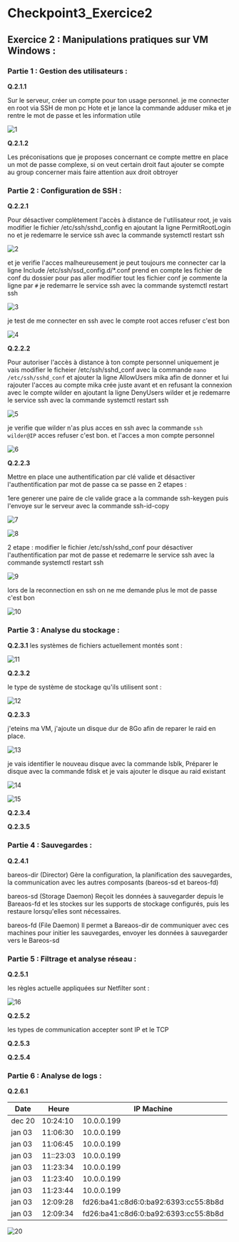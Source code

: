 # Checkpoint3_Exercice2

## Exercice 2 : Manipulations pratiques sur VM Windows :

### Partie 1 : Gestion des utilisateurs :

**Q.2.1.1** 

Sur le serveur, créer un compte pour ton usage personnel. je me connecter en root via SSH de mon pc Hote et je lance la commande adduser mika et je rentre le mot de passe et les information utile

![1](https://github.com/michaelc31/Checkpoint3/blob/main/Exo2/checkpoint.JPG?raw=true)

**Q.2.1.2**

Les préconisations que je proposes concernant ce compte mettre en place un mot de passe complexe, si on veut certain droit faut ajouter se compte au group concerner mais faire attention aux droit obtroyer 

### Partie 2 : Configuration de SSH :

**Q.2.2.1** 

Pour désactiver complètement l'accès à distance de l'utilisateur root, je vais modifier le fichier /etc/ssh/sshd_config en ajoutant la ligne PermitRootLogin no et je redemarre le service ssh avec la commande systemctl restart ssh

![2](https://github.com/michaelc31/Checkpoint3/blob/main/Exo2/checkpoint10.JPG?raw=true)

et je verifie l'acces malheureusement je peut toujours me connecter car la ligne Include /etc/ssh/ssd_config.d/*.conf prend en compte les fichier de conf du dossier pour pas aller modifier tout les fichier conf je commente la ligne par `#` je redemarre le service ssh avec la commande systemctl restart ssh

![3](https://github.com/michaelc31/Checkpoint3/blob/main/Exo2/checkpoint3.JPG?raw=true)

je test de me connecter en ssh avec le compte root acces refuser c'est bon

![4](https://github.com/michaelc31/Checkpoint3/blob/main/Exo2/checkpoint4.JPG?raw=true)

**Q.2.2.2**

Pour autoriser l'accès à distance à ton compte personnel uniquement je vais modifier le ficheier /etc/ssh/sshd_conf avec la commande `nano /etc/ssh/sshd_conf` et ajouter la ligne AllowUsers mika afin de donner 
et lui rajouter l'acces au compte mika crée juste avant et en refusant la connexion avec le compte wilder en ajoutant la ligne DenyUsers wilder et je redemarre le service ssh avec la commande systemctl restart ssh

![5](https://github.com/michaelc31/Checkpoint3/blob/main/Exo2/checkpoint5.JPG?raw=true)

je verifie que wilder n'as plus acces en ssh avec la commande `ssh wilder@IP` acces refuser c'est bon. et l'acces a mon compte personnel

![6](https://github.com/michaelc31/Checkpoint3/blob/main/Exo2/checkpoint6.JPG?raw=true)

**Q.2.2.3**

Mettre en place une authentification par clé valide et désactiver l'authentification par mot de passe ca se passe en 2 etapes :

1ere generer une paire de cle valide grace a la commande ssh-keygen puis l'envoye sur le serveur avec la commande ssh-id-copy 

![7](https://github.com/michaelc31/Checkpoint3/blob/main/Exo2/checkpoint7.JPG?raw=true)

![8](https://github.com/michaelc31/Checkpoint3/blob/main/Exo2/checkpoint8.JPG?raw=true)

2 etape : modifier le fichier /etc/ssh/sshd_conf pour désactiver l'authentification par mot de passe et redemarre le service ssh avec la commande systemctl restart ssh

![9](https://github.com/michaelc31/Checkpoint3/blob/main/Exo2/checkpoint9.JPG?raw=true)

lors de la reconnection en ssh on ne me demande plus le mot de passe c'est bon 

![10](https://github.com/michaelc31/Checkpoint3/blob/main/Exo2/checkpoint10.JPG?raw=true)

### Partie 3 : Analyse du stockage :

**Q.2.3.1**
les systèmes de fichiers actuellement montés sont :

![11](https://github.com/michaelc31/Checkpoint3/blob/main/Exo2/checkpoint11.JPG?raw=true)


**Q.2.3.2**

le type de système de stockage qu'ils utilisent sont :

![12](https://github.com/michaelc31/Checkpoint3/blob/main/Exo2/checkpoint12.JPG?raw=true)

**Q.2.3.3**

j'eteins ma VM, j'ajoute un disque dur de 8Go afin de reparer le raid en place.

![13](https://github.com/michaelc31/Checkpoint3/blob/main/Exo2/checkpoint13.JPG?raw=true)

je vais identifier le nouveau disque avec la commande lsblk, Préparer le disque avec la commande fdisk et je vais ajouter le disque au raid existant 

![14](https://github.com/michaelc31/Checkpoint3/blob/main/Exo2/checkpoint14.JPG?raw=true)

![15](https://github.com/michaelc31/Checkpoint3/blob/main/Exo2/checkpoint15.JPG?raw=true)

**Q.2.3.4**

**Q.2.3.5**

### Partie 4 : Sauvegardes :

**Q.2.4.1**

bareos-dir (Director) Gère la configuration, la planification des sauvegardes, la communication avec les autres composants (bareos-sd et bareos-fd)

bareos-sd (Storage Daemon) Reçoit les données à sauvegarder depuis le Bareaos-fd et les stockes sur les supports de stockage configurés, puis les restaure lorsqu'elles sont nécessaires.

bareos-fd (File Daemon) Il permet a Bareaos-dir de communiquer avec ces machines pour initier les sauvegardes, envoyer les données à sauvegarder vers le Bareos-sd

### Partie 5 : Filtrage et analyse réseau :

**Q.2.5.1**

les règles actuelle appliquées sur Netfilter sont :

![16](https://github.com/michaelc31/Checkpoint3/blob/main/Exo2/checkpoint16.JPG?raw=true)

**Q.2.5.2**

les types de communication accepter sont IP et le TCP 

**Q.2.5.3**

**Q.2.5.4**

### Partie 6 : Analyse de logs :

**Q.2.6.1**

|Date |Heure| IP Machine|
| --- | --- | --------- |
|dec 20| 10:24:10|10.0.0.199|
|jan 03|11:06:30|10.0.0.199|
|jan 03|11:06:45|10.0.0.199|
|jan 03|11::23:03|10.0.0.199|
|jan 03|11:23:34|10.0.0.199|
|jan 03|11:23:40|10.0.0.199|
|jan 03|11:23:44|10.0.0.199|
|jan 03|12:09:28|fd26:ba41:c8d6:0:ba92:6393:cc55:8b8d|
|jan 03|12:09:34|fd26:ba41:c8d6:0:ba92:6393:cc55:8b8d|

![20](https://github.com/michaelc31/Checkpoint3/blob/main/Exo2/checkpoint20.JPG?raw=true)
